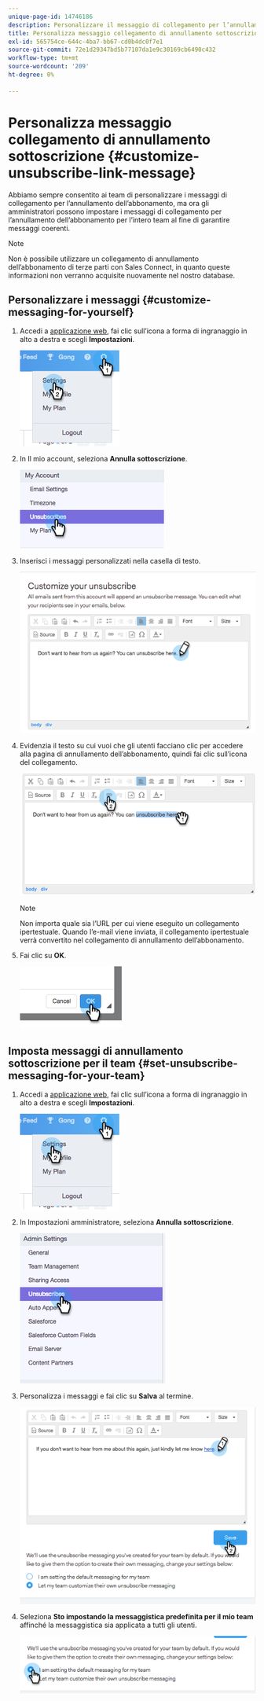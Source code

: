 ```yaml
---
unique-page-id: 14746186
description: Personalizzare il messaggio di collegamento per l’annullamento dell’abbonamento - Documenti Marketo - Documentazione del prodotto
title: Personalizza messaggio collegamento di annullamento sottoscrizione
exl-id: 565754ce-644c-4ba7-bb67-cd0b4dc0f7e1
source-git-commit: 72e1d29347bd5b77107da1e9c30169cb6490c432
workflow-type: tm+mt
source-wordcount: '209'
ht-degree: 0%

---
```


# Personalizza messaggio collegamento di annullamento sottoscrizione {#customize-unsubscribe-link-message}

Abbiamo sempre consentito ai team di personalizzare i messaggi di collegamento per l’annullamento dell’abbonamento, ma ora gli amministratori possono impostare i messaggi di collegamento per l’annullamento dell’abbonamento per l’intero team al fine di garantire messaggi coerenti.

>[!NOTE]
>
>Non è possibile utilizzare un collegamento di annullamento dell’abbonamento di terze parti con Sales Connect, in quanto queste informazioni non verranno acquisite nuovamente nel nostro database.

## Personalizzare i messaggi {#customize-messaging-for-yourself}

1. Accedi a [applicazione web](https://toutapp.com/login), fai clic sull’icona a forma di ingranaggio in alto a destra e scegli **Impostazioni**.

   ![](assets/one.png)

1. In Il mio account, seleziona **Annulla sottoscrizione**.

   ![](assets/two-1.png)

1. Inserisci i messaggi personalizzati nella casella di testo.

   ![](assets/three-1.png)

1. Evidenzia il testo su cui vuoi che gli utenti facciano clic per accedere alla pagina di annullamento dell’abbonamento, quindi fai clic sull’icona del collegamento.

   ![](assets/four-1.png)

   >[!NOTE]
   >
   >Non importa quale sia l’URL per cui viene eseguito un collegamento ipertestuale. Quando l’e-mail viene inviata, il collegamento ipertestuale verrà convertito nel collegamento di annullamento dell’abbonamento.

1. Fai clic su **OK**.

   ![](assets/five.png)

## Imposta messaggi di annullamento sottoscrizione per il team {#set-unsubscribe-messaging-for-your-team}

1. Accedi a [applicazione web](https://toutapp.com/login), fai clic sull’icona a forma di ingranaggio in alto a destra e scegli **Impostazioni**.

   ![](assets/six.png)

1. In Impostazioni amministratore, seleziona **Annulla sottoscrizione**.

   ![](assets/eight.png)

1. Personalizza i messaggi e fai clic su **Salva** al termine.

   ![](assets/seven.png)

1. Seleziona **Sto impostando la messaggistica predefinita per il mio team** affinché la messaggistica sia applicata a tutti gli utenti.

   ![](assets/eleven.png)
